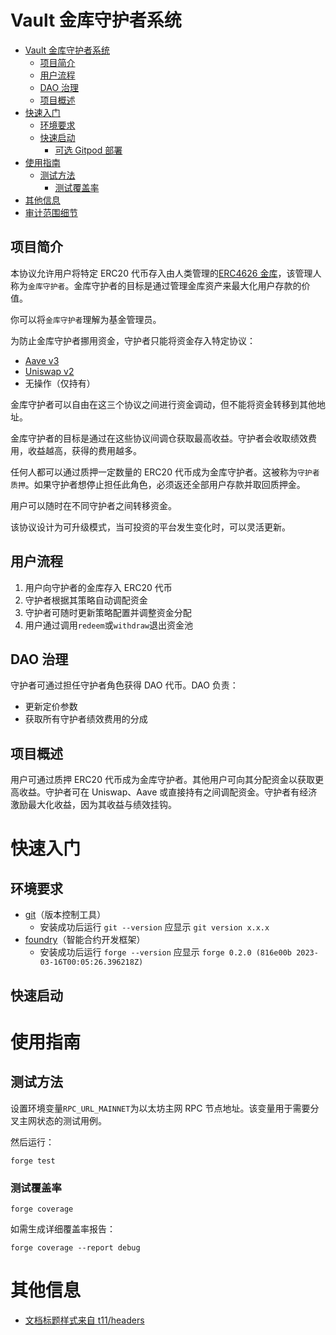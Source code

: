 # Vault 金库守护者系统

- [Vault 金库守护者系统](#vault-金库守护者系统)
  - [项目简介](#项目简介)
  - [用户流程](#用户流程)
  - [DAO 治理](#dAO治理)
  - [项目概述](#项目概述)
- [快速入门](#快速入门)
  - [环境要求](#环境要求)
  - [快速启动](#快速启动)
    - [可选 Gitpod 部署](#可选gitpod部署)
- [使用指南](#使用指南)
  - [测试方法](#测试方法)
    - [测试覆盖率](#测试覆盖率)
- [其他信息](#其他信息)
- [审计范围细节](#审计范围细节)

## 项目简介

本协议允许用户将特定 ERC20 代币存入由人类管理的[ERC4626 金库](https://eips.ethereum.org/EIPS/eip-4626)，该管理人称为`金库守护者`。金库守护者的目标是通过管理金库资产来最大化用户存款的价值。

你可以将`金库守护者`理解为基金管理员。

为防止金库守护者挪用资金，守护者只能将资金存入特定协议：

- [Aave v3](https://aave.com/)
- [Uniswap v2](https://uniswap.org/)
- 无操作（仅持有）

金库守护者可以自由在这三个协议之间进行资金调动，但不能将资金转移到其他地址。

金库守护者的目标是通过在这些协议间调仓获取最高收益。守护者会收取绩效费用，收益越高，获得的费用越多。

任何人都可以通过质押一定数量的 ERC20 代币成为金库守护者。这被称为`守护者质押`。如果守护者想停止担任此角色，必须返还全部用户存款并取回质押金。

用户可以随时在不同守护者之间转移资金。

该协议设计为可升级模式，当可投资的平台发生变化时，可以灵活更新。

## 用户流程

1. 用户向守护者的金库存入 ERC20 代币
2. 守护者根据其策略自动调配资金
3. 守护者可随时更新策略配置并调整资金分配
4. 用户通过调用`redeem`或`withdraw`退出资金池

## DAO 治理

守护者可通过担任守护者角色获得 DAO 代币。DAO 负责：

- 更新定价参数
- 获取所有守护者绩效费用的分成

## 项目概述

用户可通过质押 ERC20 代币成为金库守护者。其他用户可向其分配资金以获取更高收益。守护者可在 Uniswap、Aave 或直接持有之间调配资金。守护者有经济激励最大化收益，因为其收益与绩效挂钩。

# 快速入门

## 环境要求

- [git](https://git-scm.com/book/en/v2/Getting-Started-Installing-Git)（版本控制工具）
  - 安装成功后运行 `git --version` 应显示 `git version x.x.x`
- [foundry](https://getfoundry.sh/)（智能合约开发框架）
  - 安装成功后运行 `forge --version` 应显示 `forge 0.2.0 (816e00b 2023-03-16T00:05:26.396218Z)`

## 快速启动

# 使用指南

## 测试方法

设置环境变量`RPC_URL_MAINNET`为以太坊主网 RPC 节点地址。该变量用于需要分叉主网状态的测试用例。

然后运行：

```
forge test
```

### 测试覆盖率

```
forge coverage
```

如需生成详细覆盖率报告：

```
forge coverage --report debug
```

# 其他信息

- [文档标题样式来自 t11/headers](https://github.com/transmissions11/headers)
